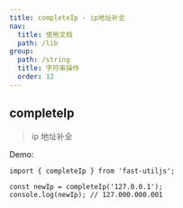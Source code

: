 ```yaml
---
title: completeIp - ip地址补全
nav:
  title: 使用文档
  path: /lib
group:
  path: /string
  title: 字符串操作
  order: 12
---
```


## completeIp

> ip 地址补全

Demo:

```tsx | pure
import { completeIp } from 'fast-utiljs';

const newIp = completeIp('127.0.0.1');
console.log(newIp); // 127.000.000.001
```
